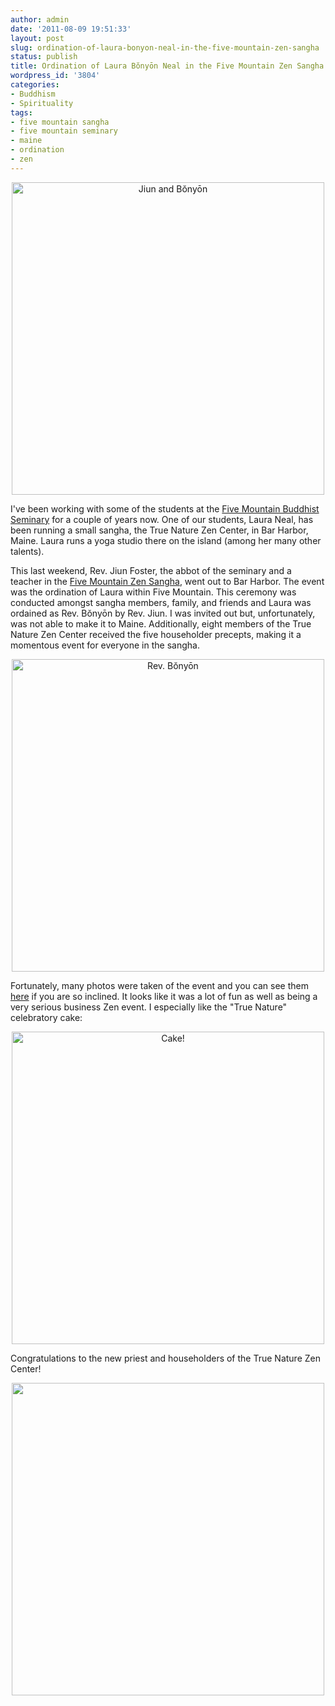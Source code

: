 ```yaml
---
author: admin
date: '2011-08-09 19:51:33'
layout: post
slug: ordination-of-laura-bonyon-neal-in-the-five-mountain-zen-sangha
status: publish
title: Ordination of Laura Bŏnyōn Neal in the Five Mountain Zen Sangha
wordpress_id: '3804'
categories:
- Buddhism
- Spirituality
tags:
- five mountain sangha
- five mountain seminary
- maine
- ordination
- zen
---
```

<p style="text-align:center"><a href="https://picasaweb.google.com/111733482846562810869/TrueNatureZenCtrCeremonies2011?fgl=true&pli=1#5638114373142351458"><img src="https://lh5.googleusercontent.com/-cPvQ1WTkVzs/Tj6bJn4sjmI/AAAAAAAAAJM/AagbPC0QNI4/s720/P1030247.JPG" width="500" alt="Jiun and Bŏnyōn"></a></p>
I've been working with some of the students at the <a href="http://five-mountain.org">Five Mountain Buddhist Seminary</a> for a couple of years now. One of our students, Laura Neal, has been running a small sangha, the True Nature Zen Center, in Bar Harbor, Maine. Laura runs a yoga studio there on the island (among her many other talents).

This last weekend, Rev. Jiun Foster, the abbot of the seminary and a teacher in the <a href="http://fivemountain.org">Five Mountain Zen Sangha</a>, went out to Bar Harbor. The event was the ordination of Laura within Five Mountain. This ceremony was conducted amongst sangha members, family, and friends and Laura was ordained as Rev. Bŏnyōn by Rev. Jiun. I was invited out but, unfortunately, was not able to make it to Maine. Additionally, eight members of the True Nature Zen Center received the five householder precepts, making it a momentous event for everyone in the sangha.
<p style="text-align:center"><a href="https://picasaweb.google.com/111733482846562810869/TrueNatureZenCtrCeremonies2011?fgl=true&pli=1#5638117131167126130"><img src="https://lh5.googleusercontent.com/-g7kuEm-9rQU/Tj6dqKVC0nI/AAAAAAAAAKk/WZHB-CXVf4E/s512/P1030276.JPG" width="500" alt="Rev. Bŏnyōn"></a></p>

Fortunately, many photos were taken of the event and you can see them <a href="https://picasaweb.google.com/111733482846562810869/TrueNatureZenCtrCeremonies2011?">here</a> if you are so inclined. It looks like it was a lot of fun as well as being a very serious business Zen event. I especially like the "True Nature" celebratory cake:
<p style="text-align:center"><img src="https://lh5.googleusercontent.com/-inqGPmb23OQ/Tj6N1Fn-PjI/AAAAAAAAAFk/w2bOHFAMBZY/s720/P1030160.JPG" width="500" alt="Cake!"></p>

Congratulations to the new priest and householders of the True Nature Zen Center!
<p style="text-align:center"><img src="https://lh3.googleusercontent.com/-v0pIXW1EyY0/Tj6m3F7o1HI/AAAAAAAAANg/99QG2tq1BJs/s720/P1030330.JPG" width="500"></p>
